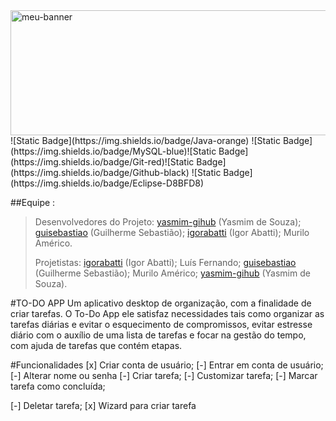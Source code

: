 <img width="1000" height="200" src="![Banner Frete Grátis Loja Virtual Multiuso Moderno Gradiente Rosa Azul (1)](https://github.com/yasmim-github/todo-gui-app/assets/140352606/06c2af6b-3b79-4ba8-88fb-3a3c5ea0d61b)" alt="meu-banner">
![Static Badge](https://img.shields.io/badge/Java-orange) ![Static Badge](https://img.shields.io/badge/MySQL-blue)![Static Badge](https://img.shields.io/badge/Git-red)![Static Badge](https://img.shields.io/badge/Github-black)  ![Static Badge](https://img.shields.io/badge/Eclipse-D8BFD8)

##Equipe :
 
> Desenvolvedores do Projeto:
> <a href="https://github.com/yasmim-github" target=”_blank” rel=”noneferrer”>yasmim-gihub</a> (Yasmim de Souza);
> <a href="https://github.com/guisebastiao" target=”_blank” rel=”noneferrer”>guisebastiao</a> (Guilherme Sebastião);
> <a href="https://github.com/igorabatti" target="_blank" rel="noneferrer">igorabatti</a> (Igor Abatti);
> Murilo Américo.
>
> Projetistas:
> <a href="https://github.com/igorabatti" target="_blank" rel="noneferrer">igorabatti</a> (Igor Abatti);
> Luís Fernando;
> <a href="https://github.com/guisebastiao" target=”_blank” rel=”noneferrer”>guisebastiao</a> (Guilherme Sebastião);
> Murilo Américo;
> <a href="https://github.com/yasmim-github" target=”_blank” rel=”noneferrer”>yasmim-gihub</a> (Yasmim de Souza).

#TO-DO APP
Um aplicativo desktop de organização, com a finalidade de criar tarefas. O To-Do App ele satisfaz necessidades tais como organizar as tarefas diárias e evitar o esquecimento de compromissos, evitar estresse diário com o auxílio de uma lista de tarefas e focar na gestão do tempo, com ajuda de tarefas que contém etapas. 

#Funcionalidades 
[x] Criar conta de usuário;
[-] Entrar em conta de usuário;
[-] Alterar nome ou senha
[-] Criar tarefa;
[-] Customizar tarefa;
[-] Marcar tarefa como concluída;

[-] Deletar tarefa;
[x] Wizard para criar tarefa
